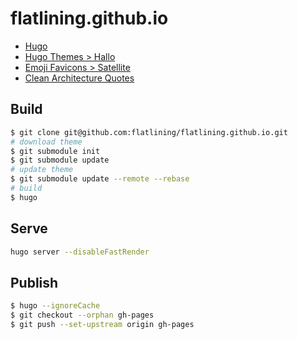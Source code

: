 # flatlining.github.io

- [Hugo](https://gohugo.io/)
- [Hugo Themes > Hallo](https://themes.gohugo.io/hallo-hugo/)
- [Emoji Favicons > Satellite](https://favicon.io/emoji-favicons/satellite/)
- [Clean Architecture Quotes](https://www.goodreads.com/work/quotes/25319615-clean-architecture)

## Build

```bash
$ git clone git@github.com:flatlining/flatlining.github.io.git
# download theme
$ git submodule init
$ git submodule update
# update theme
$ git submodule update --remote --rebase
# build
$ hugo
```

## Serve

```bash
hugo server --disableFastRender
```

## Publish

```bash
$ hugo --ignoreCache
$ git checkout --orphan gh-pages
$ git push --set-upstream origin gh-pages
```
